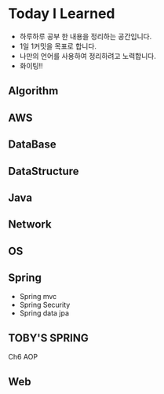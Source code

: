 # Today I Learned

- 하루하루 공부 한 내용을 정리하는 공간입니다.
- 1일 1커밋을 목표로 합니다.
- 나만의 언어를 사용하여 정리하려고 노력합니다.
- 화이팅!!

## Algorithm
## AWS
## DataBase
## DataStructure
## Java
## Network
## OS
## Spring
- Spring mvc
- Spring Security
- Spring data jpa
## TOBY'S SPRING
Ch6 AOP
## Web
